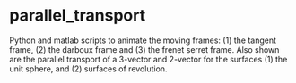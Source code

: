 # parallel_transport
Python and matlab scripts to animate the moving frames: (1) the tangent frame, (2) the darboux frame and (3) the frenet serret frame. Also shown are the parallel transport of a 3-vector and 2-vector for the surfaces (1) the unit sphere, and (2) surfaces of revolution.
